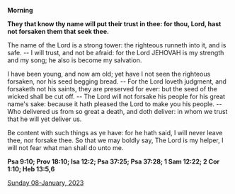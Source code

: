 **Morning**

**They that know thy name will put their trust in thee: for thou, Lord, hast not forsaken them that seek thee.**
 
The name of the Lord is a strong tower: the righteous runneth into it, and is safe. -- I will trust, and not be afraid: for the Lord JEHOVAH is my strength and my song; he also is become my salvation.
 
I have been young, and now am old; yet have I not seen the righteous forsaken, nor his seed begging bread. -- For the Lord loveth judgment, and forsaketh not his saints, they are preserved for ever: but the seed of the wicked shall be cut off. -- The Lord will not forsake his people for his great name's sake: because it hath pleased the Lord to make you his people. -- Who delivered us from so great a death, and doth deliver: in whom we trust that he will yet deliver us.
 
Be content with such things as ye have: for he hath said, I will never leave thee, nor forsake thee. So that we may boldly say, The Lord is my helper, I will not fear what man shall do unto me.  

**Psa 9:10; Prov 18:10; Isa 12:2; Psa 37:25; Psa 37:28; 1 Sam 12:22; 2 Cor 1:10; Heb 13:5,6**

[Sunday 08-January, 2023](https://t.me/daily_light)
